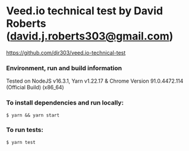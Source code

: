 # Veed.io technical test by David Roberts (david.j.roberts303@gmail.com)

https://github.com/djr303/veed.io-technical-test

### Environment, run and build information

Tested on NodeJS v16.3.1, Yarn v1.22.17 & Chrome Version 91.0.4472.114 (Official Build) (x86_64)

### To install dependencies and run locally:

`$ yarn && yarn start`


### To run tests:

`$ yarn test`
